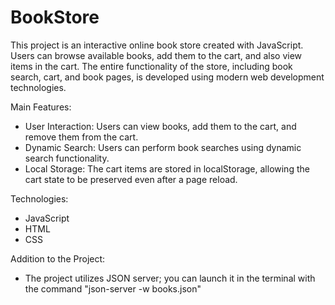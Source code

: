 # BookStore
This project is an interactive online book store created with JavaScript. Users can browse available books, add them to the cart, and also view items in the cart. The entire functionality of the store, including book search, cart, and book pages, is developed using modern web development technologies.

Main Features:
- User Interaction: Users can view books, add them to the cart, and remove them from the cart.
- Dynamic Search: Users can perform book searches using dynamic search functionality.
- Local Storage: The cart items are stored in localStorage, allowing the cart state to be preserved even after a page reload.

Technologies:
- JavaScript
- HTML
- CSS


Addition to the Project:
- The project utilizes JSON server; you can launch it in the terminal with the command "json-server -w books.json"

